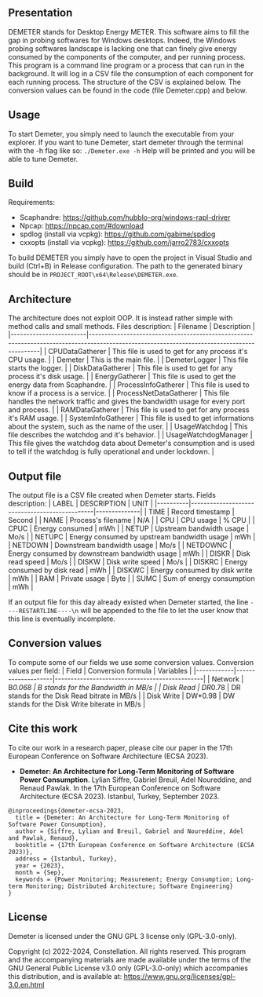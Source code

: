 ## Presentation

DEMETER stands for Desktop Energy METER. This software aims to fill the gap in probing softwares for Windows desktops.
Indeed, the Windows probing softwares landscape is lacking one that can finely give energy consumed by the components of the computer, and per running process.
This program is a command line program or a process that can run in the background. It will log in a CSV file the consumption of each component for each running process.
The structure of the CSV is explained below. The conversion values can be found in the code (file Demeter.cpp) and below.

## Usage

To start Demeter, you simply need to launch the executable from your explorer.
If you want to tune Demeter, start demeter through the terminal with the -h flag like so:
`./Demeter.exe -h`
Help will be printed and you will be able to tune Demeter.

## Build

Requirements:
 - Scaphandre: https://github.com/hubblo-org/windows-rapl-driver
 - Npcap: https://npcap.com/#download
 - spdlog (install via vcpkg): https://github.com/gabime/spdlog
 - cxxopts (install via vcpkg): https://github.com/jarro2783/cxxopts

To build DEMETER you simply have to open the project in Visual Studio and build (Ctrl+B) in Release configuration.
The path to the generated binary should be in `PROJECT_ROOT\x64\Release\DEMETER.exe`.

## Architecture

The architecture does not exploit OOP. It is instead rather simple with method calls and small methods.
Files description:
| Filename               | Description                                                                                                                                |
|------------------------|--------------------------------------------------------------------------------------------------------------------------------------------|
| CPUDataGatherer        | This file is used to get for any process it's CPU usage.                                                                                   |
| Demeter                | This is the main file.                                                                                                                     |
| DemeterLogger          | This file starts the logger.                                                                                                               |
| DiskDataGatherer       | This file is used to get for any process it's disk usage.                                                                                  |
| EnergyGatherer         | This file is used to get the energy data from Scaphandre.                                                                                  |
| ProcessInfoGatherer    | This file is used to know if a process is a service.                                                                                       |
| ProcessNetDataGatherer | This file handles the network traffic and gives the bandwidth usage for every port and process.                                            |
| RAMDataGatherer        | This file is used to get for any process it's RAM usage.                                                                                   |
| SystemInfoGatherer     | This file is used to get informations about the system, such as the name of the user.                                                      |
| UsageWatchdog          | This file describes the watchdog and it's behavior.                                                                                        |
| UsageWatchdogManager   | This file gives the watchdog data about Demeter's consumption and is used to tell if the watchdog is fully operational and under lockdown. |

## Output file

The output file is a CSV file created when Demeter starts.
Fields description:
| LABEL    | DESCRIPTION                                   | UNIT         |
|----------|-----------------------------------------------|--------------|
| TIME     | Record timestamp                              | Second       |
| NAME     | Process's filename                            | N/A          |
| CPU      | CPU usage                                     | % CPU        |
| CPUC     | Energy consumed                               | mWh          |
| NETUP    | Upstream bandwidth usage                      | Mo/s         |
| NETUPC   | Energy consumed by upstream bandwidth usage   | mWh          |
| NETDOWN  | Downstream bandwidth usage                    | Mo/s         |
| NETDOWNC | Energy consumed by downstream bandwidth usage | mWh          |
| DISKR    | Disk read speed                               | Mo/s         |
| DISKW    | Disk write speed                              | Mo/s         |
| DISKRC   | Energy consumed by disk read                  | mWh          |
| DISKWC   | Energy consumed by disk write                 | mWh          |
| RAM      | Private usage                                 | Byte         |
| SUMC     | Sum of energy consumption                     | mWh          |

If an output file for this day already existed when Demeter started, the line `----RESTARTLINE----\n` will be appended to the file to let the user know that this line is eventually incomplete.

## Conversion values

To compute some of our fields we use some conversion values.
Conversion values per field:
| Field      | Conversion formula | Variables                                     |
|------------|--------------------|-----------------------------------------------|
| Network    | B*0.068            | B stands for the Bandwidth in MB/s            |
| Disk Read  | DR*0.78            | DR stands for the Disk Read bitrate in MB/s   |
| Disk Write | DW*0.98            | DW stands for the Disk Write biterate in MB/s |

## Cite this work

To cite our work in a research paper, please cite our paper in the 17th European Conference on Software Architecture (ECSA 2023).

- **Demeter: An Architecture for Long-Term Monitoring of Software Power Consumption**. Lylian Siffre, Gabriel Breuil, Adel Noureddine, and Renaud Pawlak. In the 17th European Conference on Software Architecture (ECSA 2023). Istanbul, Turkey, September 2023.

```
@inproceedings{demeter-ecsa-2023,
  title = {Demeter: An Architecture for Long-Term Monitoring of Software Power Consumption},
  author = {Siffre, Lylian and Breuil, Gabriel and Noureddine, Adel and Pawlak, Renaud},
  booktitle = {17th European Conference on Software Architecture (ECSA 2023)},
  address = {Istanbul, Turkey},
  year = {2023},
  month = {Sep},
  keywords = {Power Monitoring; Measurement; Energy Consumption; Long-term Monitoring; Distributed Architecture; Software Engineering}
}
```

## License

Demeter is licensed under the GNU GPL 3 license only (GPL-3.0-only).

Copyright (c) 2022-2024, Constellation.
All rights reserved. This program and the accompanying materials are made available under the terms of the GNU General Public License v3.0 only (GPL-3.0-only) which accompanies this distribution, and is available at: https://www.gnu.org/licenses/gpl-3.0.en.html
